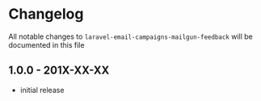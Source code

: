 # Changelog

All notable changes to `laravel-email-campaigns-mailgun-feedback` will be documented in this file

## 1.0.0 - 201X-XX-XX

- initial release
